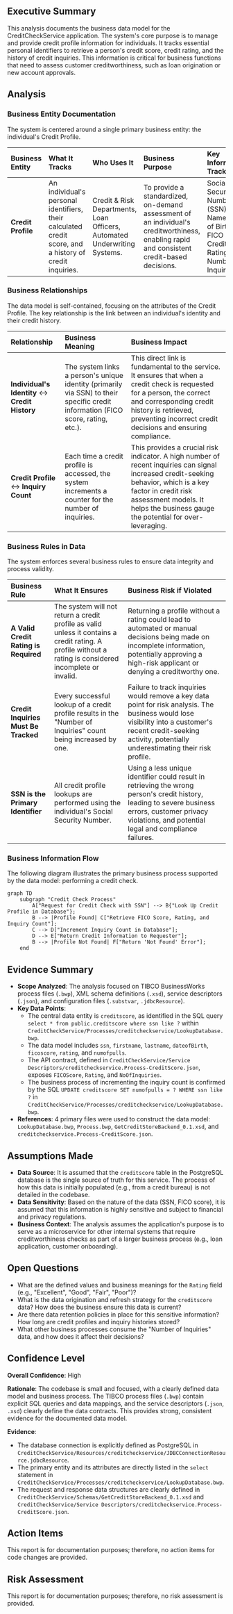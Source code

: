 ## Executive Summary

This analysis documents the business data model for the CreditCheckService application. The system's core purpose is to manage and provide credit profile information for individuals. It tracks essential personal identifiers to retrieve a person's credit score, credit rating, and the history of credit inquiries. This information is critical for business functions that need to assess customer creditworthiness, such as loan origination or new account approvals.

## Analysis

### Business Entity Documentation

The system is centered around a single primary business entity: the individual's Credit Profile.

| Business Entity | What It Tracks | Who Uses It | Business Purpose | Key Information Tracked |
| :--- | :--- | :--- | :--- | :--- |
| **Credit Profile** | An individual's personal identifiers, their calculated credit score, and a history of credit inquiries. | Credit & Risk Departments, Loan Officers, Automated Underwriting Systems. | To provide a standardized, on-demand assessment of an individual's creditworthiness, enabling rapid and consistent credit-based decisions. | Social Security Number (SSN), Full Name, Date of Birth, FICO Score, Credit Rating, Number of Inquiries. |

### Business Relationships

The data model is self-contained, focusing on the attributes of the Credit Profile. The key relationship is the link between an individual's identity and their credit history.

| Relationship | Business Meaning | Business Impact |
| :--- | :--- | :--- |
| **Individual's Identity** <-> **Credit History** | The system links a person's unique identity (primarily via SSN) to their specific credit information (FICO score, rating, etc.). | This direct link is fundamental to the service. It ensures that when a credit check is requested for a person, the correct and corresponding credit history is retrieved, preventing incorrect credit decisions and ensuring compliance. |
| **Credit Profile** <-> **Inquiry Count** | Each time a credit profile is accessed, the system increments a counter for the number of inquiries. | This provides a crucial risk indicator. A high number of recent inquiries can signal increased credit-seeking behavior, which is a key factor in credit risk assessment models. It helps the business gauge the potential for over-leveraging. |

### Business Rules in Data

The system enforces several business rules to ensure data integrity and process validity.

| Business Rule | What It Ensures | Business Risk if Violated |
| :--- | :--- | :--- |
| **A Valid Credit Rating is Required** | The system will not return a credit profile as valid unless it contains a credit rating. A profile without a rating is considered incomplete or invalid. | Returning a profile without a rating could lead to automated or manual decisions being made on incomplete information, potentially approving a high-risk applicant or denying a creditworthy one. |
| **Credit Inquiries Must Be Tracked** | Every successful lookup of a credit profile results in the "Number of Inquiries" count being increased by one. | Failure to track inquiries would remove a key data point for risk analysis. The business would lose visibility into a customer's recent credit-seeking activity, potentially underestimating their risk profile. |
| **SSN is the Primary Identifier** | All credit profile lookups are performed using the individual's Social Security Number. | Using a less unique identifier could result in retrieving the wrong person's credit history, leading to severe business errors, customer privacy violations, and potential legal and compliance failures. |

### Business Information Flow

The following diagram illustrates the primary business process supported by the data model: performing a credit check.

```mermaid
graph TD
    subgraph "Credit Check Process"
        A["Request for Credit Check with SSN"] --> B{"Look Up Credit Profile in Database"};
        B --> |Profile Found| C["Retrieve FICO Score, Rating, and Inquiry Count"];
        C --> D["Increment Inquiry Count in Database"];
        D --> E["Return Credit Information to Requester"];
        B --> |Profile Not Found| F["Return 'Not Found' Error"];
    end
```

## Evidence Summary

-   **Scope Analyzed**: The analysis focused on TIBCO BusinessWorks process files (`.bwp`), XML schema definitions (`.xsd`), service descriptors (`.json`), and configuration files (`.substvar`, `.jdbcResource`).
-   **Key Data Points**:
    -   The central data entity is `creditscore`, as identified in the SQL query `select * from public.creditscore where ssn like ?` within `CreditCheckService/Processes/creditcheckservice/LookupDatabase.bwp`.
    -   The data model includes `ssn`, `firstname`, `lastname`, `dateofBirth`, `ficoscore`, `rating`, and `numofpulls`.
    -   The API contract, defined in `CreditCheckService/Service Descriptors/creditcheckservice.Process-CreditScore.json`, exposes `FICOScore`, `Rating`, and `NoOfInquiries`.
    -   The business process of incrementing the inquiry count is confirmed by the SQL `UPDATE creditscore SET numofpulls = ? WHERE ssn like ?` in `CreditCheckService/Processes/creditcheckservice/LookupDatabase.bwp`.
-   **References**: 4 primary files were used to construct the data model: `LookupDatabase.bwp`, `Process.bwp`, `GetCreditStoreBackend_0.1.xsd`, and `creditcheckservice.Process-CreditScore.json`.

## Assumptions Made

-   **Data Source**: It is assumed that the `creditscore` table in the PostgreSQL database is the single source of truth for this service. The process of how this data is initially populated (e.g., from a credit bureau) is not detailed in the codebase.
-   **Data Sensitivity**: Based on the nature of the data (SSN, FICO score), it is assumed that this information is highly sensitive and subject to financial and privacy regulations.
-   **Business Context**: The analysis assumes the application's purpose is to serve as a microservice for other internal systems that require creditworthiness checks as part of a larger business process (e.g., loan application, customer onboarding).

## Open Questions

-   What are the defined values and business meanings for the `Rating` field (e.g., "Excellent", "Good", "Fair", "Poor")?
-   What is the data origination and refresh strategy for the `creditscore` data? How does the business ensure this data is current?
-   Are there data retention policies in place for this sensitive information? How long are credit profiles and inquiry histories stored?
-   What other business processes consume the "Number of Inquiries" data, and how does it affect their decisions?

## Confidence Level

**Overall Confidence**: High

**Rationale**: The codebase is small and focused, with a clearly defined data model and business process. The TIBCO process files (`.bwp`) contain explicit SQL queries and data mappings, and the service descriptors (`.json`, `.xsd`) clearly define the data contracts. This provides strong, consistent evidence for the documented data model.

**Evidence**:
-   The database connection is explicitly defined as PostgreSQL in `CreditCheckService/Resources/creditcheckservice/JDBCConnectionResource.jdbcResource`.
-   The primary entity and its attributes are directly listed in the `select` statement in `CreditCheckService/Processes/creditcheckservice/LookupDatabase.bwp`.
-   The request and response data structures are clearly defined in `CreditCheckService/Schemas/GetCreditStoreBackend_0.1.xsd` and `CreditCheckService/Service Descriptors/creditcheckservice.Process-CreditScore.json`.

## Action Items

This report is for documentation purposes; therefore, no action items for code changes are provided.

## Risk Assessment

This report is for documentation purposes; therefore, no risk assessment is provided.
